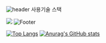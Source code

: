 ![header](https://capsule-render.vercel.app/api?type=waving&color=gold&height=200&section=header&text='BrandonJE'&fontSize=24)
사용기술 스택

<a href="https://velog.io/@seondal"><img src="https://img.shields.io/badge/Velog-3DDC84?style=flat-square&logo=Blogger&logoColor=white"/></a>
![Footer](https://capsule-render.vercel.app/api?type=waving&color=gold&height=200&section=footer)

[![Top Langs](https://github-readme-stats.vercel.app/api/top-langs/?username=khaos1004)](https://github.com/khaos1004/github-readme-stats)
[![Anurag's GitHub stats](https://github-readme-stats.vercel.app/api?username=khaos1004)](https://github.com/khaos1004/github-readme-stats)
